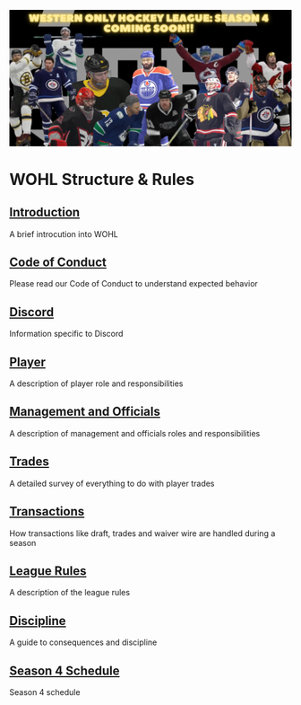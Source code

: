 ![WOHL_LOGO2](WOHL_LOGO2.png)

# WOHL Structure & Rules

## [Introduction](intro.md)
A brief introcution into WOHL

## [Code of Conduct](code-of-conduct.md)
Please read our Code of Conduct to understand expected behavior

## [Discord](discord.md)
Information specific to Discord

## [Player](player.md)
A description of player role and responsibilities

## [Management and Officials](management-and-officials.md)
A description of management and officials roles and responsibilities

## [Trades](trades.md)
A detailed survey of everything to do with player trades

## [Transactions](transactions.md)
How transactions like draft, trades and waiver wire are handled during a season

## [League Rules](rules.md)
A description of the league rules

## [Discipline](discipline.md)
A guide to consequences and discipline

## [Season 4 Schedule](season4-schedule.yml)
Season 4 schedule
